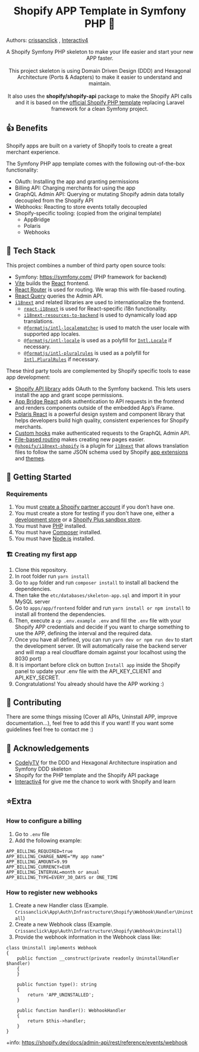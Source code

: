 <h1 align="center">Shopify APP Template in Symfony PHP 🐘</h1>

Authors: [crissanclick](https://github.com/crissanclick) , [Interactiv4](https://interactiv4.com)

<p align="center">
  A Shopify Symfony PHP skeleton to make your life easier and start your new APP faster.
  <br />
  <br />
  This project skeleton is using Domain Driven Design (DDD) and Hexagonal Architecture (Ports & Adapters) to make it easier to understand and maintain.
  <br />
  <br />
  It also uses the <b>shopify/shopify-api</b> package to make the Shopify API calls and it is based on the <a href="https://github.com/Shopify/shopify-app-template-php">official Shopify PHP template</a> replacing Laravel framework for a clean Symfony project.
</p>

## 👍 Benefits

Shopify apps are built on a variety of Shopify tools to create a great merchant experience.

The Symfony PHP app template comes with the following out-of-the-box functionality:

- OAuth: Installing the app and granting permissions
- Billing API: Charging merchants for using the app
- GraphQL Admin API: Querying or mutating Shopify admin data totally decoupled from the Shopify API
- Webhooks: Reacting to store events totally decoupled
- Shopify-specific tooling: (copied from the original template)
    -   AppBridge
    -   Polaris
    -   Webhooks

## 🐳 Tech Stack

This project combines a number of third party open source tools:
- Symfony: https://symfony.com/ (PHP framework for backend)
- [Vite](https://vitejs.dev/) builds the [React](https://reactjs.org/) frontend.
- [React Router](https://reactrouter.com/) is used for routing. We wrap this with file-based routing.
- [React Query](https://react-query.tanstack.com/) queries the Admin API.
- [`i18next`](https://www.i18next.com/) and related libraries are used to internationalize the frontend.
    -   [`react-i18next`](https://react.i18next.com/) is used for React-specific i18n functionality.
    -   [`i18next-resources-to-backend`](https://github.com/i18next/i18next-resources-to-backend) is used to dynamically load app translations.
    -   [`@formatjs/intl-localematcher`](https://formatjs.io/docs/polyfills/intl-localematcher/) is used to match the user locale with supported app locales.
    -   [`@formatjs/intl-locale`](https://formatjs.io/docs/polyfills/intl-locale) is used as a polyfill for [`Intl.Locale`](https://developer.mozilla.org/en-US/docs/Web/JavaScript/Reference/Global_Objects/Intl/Locale) if necessary.
    -   [`@formatjs/intl-pluralrules`](https://formatjs.io/docs/polyfills/intl-pluralrules) is used as a polyfill for [`Intl.PluralRules`](https://developer.mozilla.org/en-US/docs/Web/JavaScript/Reference/Global_Objects/Intl/PluralRules) if necessary.

These third party tools are complemented by Shopify specific tools to ease app development:
-   [Shopify API library](https://github.com/Shopify/shopify-api-php) adds OAuth to the Symfony backend. This lets users install the app and grant scope permissions.
-   [App Bridge React](https://shopify.dev/docs/tools/app-bridge/react-components) adds authentication to API requests in the frontend and renders components outside of the embedded App’s iFrame.
-   [Polaris React](https://polaris.shopify.com/) is a powerful design system and component library that helps developers build high quality, consistent experiences for Shopify merchants.
-   [Custom hooks](https://github.com/Shopify/shopify-frontend-template-react/tree/main/hooks) make authenticated requests to the GraphQL Admin API.
-   [File-based routing](https://github.com/Shopify/shopify-frontend-template-react/blob/main/Routes.jsx) makes creating new pages easier.
-   [`@shopify/i18next-shopify`](https://github.com/Shopify/i18next-shopify) is a plugin for [`i18next`](https://www.i18next.com/) that allows translation files to follow the same JSON schema used by Shopify [app extensions](https://shopify.dev/docs/apps/checkout/best-practices/localizing-ui-extensions#how-it-works) and [themes](https://shopify.dev/docs/themes/architecture/locales/storefront-locale-files#usage).

## 🚀 Getting Started

### Requirements
1. You must [create a Shopify partner account](https://partners.shopify.com/signup) if you don’t have one.
1. You must create a store for testing if you don't have one, either a [development store](https://help.shopify.com/en/partners/dashboard/development-stores#create-a-development-store) or a [Shopify Plus sandbox store](https://help.shopify.com/en/partners/dashboard/managing-stores/plus-sandbox-store).
1. You must have [PHP](https://www.php.net/) installed.
1. You must have [Composer](https://getcomposer.org/) installed.
1. You must have [Node.js](https://nodejs.org/) installed.

### 🏗️ Creating my first app

1. Clone this repository.
2. In root folder run `yarn install`
3. Go to `app` folder and run `composer install` to install all backend the dependencies.
4. Then take the `etc/databases/skeleton-app.sql` and import it in your MySQL server
5. Go to `apps/app/frontend` folder and run `yarn install or npm install` to install all frontend the dependencies.
6. Then, execute a `cp .env.example .env` and fill the `.env` file with your Shopify APP credentials and decide if you want to charge something to use the APP, defining the interval and the required data.
7. Once you have all defined, you can run `yarn dev or npm run dev` to start the development server. (It will automatically raise the backend server and will map a real cloudflare domain against your localhost using the 8030 port)
8. It is important before click on button `Install app` inside the Shopify panel to update your .env file with the API_KEY_CLIENT and API_KEY_SECRET.
9. Congratulations! You already should have the APP working :)

## 🤔 Contributing

There are some things missing (Cover all APIs, Uninstall APP, improve documentation...), feel free to add this if you want! If you want
some guidelines feel free to contact me :)

## 📝 Acknowledgements
- [CodelyTV](https://codely.com/) for the DDD and Hexagonal Architecture inspiration and Symfony DDD skeleton
- Shopify for the PHP template and the Shopify API package
- [Interactiv4](https://interactiv4.com) for give me the chance to work with Shopify and learn

## ⭐Extra

### How to configure a billing

1. Go to `.env` file
2. Add the following example:
```
APP_BILLING_REQUIRED=true
APP_BILLING_CHARGE_NAME="My app name"
APP_BILLING_AMOUNT=9.99
APP_BILLING_CURRENCY=EUR
APP_BILLING_INTERVAL=month or anual
APP_BILLING_TYPE=EVERY_30_DAYS or ONE_TIME
```

### How to register new webhooks

1. Create a new Handler class (Example. `Crissanclick\App\Auth\Infrastructure\Shopify\Webhook\Handler\Uninstall`)
2. Create a new Webhook class (Example. `Crissanclick\App\Auth\Infrastructure\Shopify\Webhook\Uninstall`)
3. Provide the webhook information in the Webhook class like:
```
class Uninstall implements Webhook
{
    public function __construct(private readonly UninstallHandler $handler)
    {
    }

    public function type(): string
    {
        return 'APP_UNINSTALLED';
    }

    public function handler(): WebhookHandler
    {
        return $this->handler;
    }
}
```

+info: https://shopify.dev/docs/admin-api/rest/reference/events/webhook

